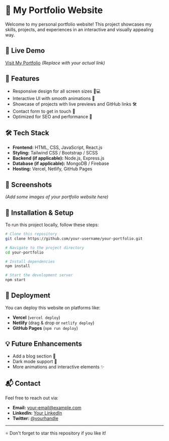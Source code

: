 # 🚀 My Portfolio Website

Welcome to my personal portfolio website! This project showcases my skills, projects, and experiences in an interactive and visually appealing way.

## 🔗 Live Demo

[Visit My Portfolio](#) *(Replace with your actual link)*

## 📌 Features

- Responsive design for all screen sizes 📱💻
- Interactive UI with smooth animations 🎨
- Showcase of projects with live previews and GitHub links 🛠️
- Contact form to get in touch 📩
- Optimized for SEO and performance 🚀

## 🛠️ Tech Stack

- **Frontend:** HTML, CSS, JavaScript, React.js
- **Styling:** Tailwind CSS / Bootstrap / SCSS
- **Backend (if applicable):** Node.js, Express.js
- **Database (if applicable):** MongoDB / Firebase
- **Hosting:** Vercel, Netlify, GitHub Pages

## 📸 Screenshots

*(Add some images of your portfolio website here)*

## 🔧 Installation & Setup

To run this project locally, follow these steps:

```bash
# Clone this repository
git clone https://github.com/your-username/your-portfolio.git

# Navigate to the project directory
cd your-portfolio

# Install dependencies
npm install

# Start the development server
npm start
```

## 🚀 Deployment

You can deploy this website on platforms like:

- **Vercel** (`vercel deploy`)
- **Netlify** (drag & drop or `netlify deploy`)
- **GitHub Pages** (`npm run deploy`)

## 💡 Future Enhancements

- Add a blog section 📝
- Dark mode support 🌙
- More animations and interactive elements ✨

## 📬 Contact

Feel free to reach out via:

- **Email:** [your-email@example.com](mailto\:your-email@example.com)
- **LinkedIn:** [Your LinkedIn](https://linkedin.com/in/your-profile)
- **Twitter:** [@yourhandle](https://twitter.com/yourhandle)

---

⭐️ Don't forget to star this repository if you like it!

